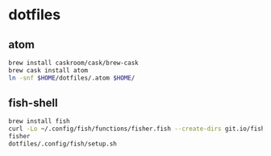 # dotfiles

## atom
```sh
brew install caskroom/cask/brew-cask
brew cask install atom
ln -snf $HOME/dotfiles/.atom $HOME/
```

## fish-shell
```sh
brew install fish
curl -Lo ~/.config/fish/functions/fisher.fish --create-dirs git.io/fisher
fisher
dotfiles/.config/fish/setup.sh
```
